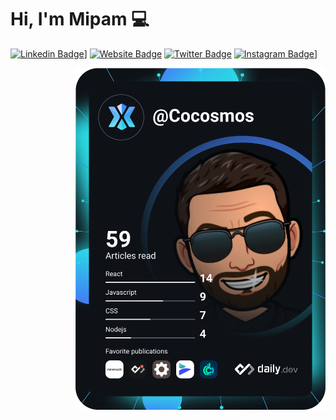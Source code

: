 
<!-- <a href="https://app.daily.dev/DailyDevTips"><img src="https://github.com/cocosmos/cocosmos/blob/master/devcard.svg" width="400" alt="Cocosmos Dev Card"/></a> -->

# Hi, I'm Mipam :computer:

[![Linkedin Badge](https://img.shields.io/badge/-LinkedIn-0e76a8?style=flat-square&logo=Linkedin&logoColor=white)](https://linkedin.com/in/mipamguillot/)]
[![Website Badge](https://img.shields.io/badge/Website-3b5998?style=flat-square&logo=google-chrome&logoColor=white)](https://mipam.dev/)
[![Twitter Badge](https://img.shields.io/badge/-Twitter-00acee?style=flat-square&logo=Twitter&logoColor=white)](https://twitter.com/cocoricosmos)
[![Instagram Badge](https://img.shields.io/badge/-Instagram-e4405f?style=flat-square&logo=Instagram&logoColor=white)](https://instagram.com/cocoricosmos)]

<!-- markdownlint-disable MD033 -->
<a href="https://app.daily.dev/cocosmos"><img src="https://github.com/cocosmos/cocosmos/blob/main/devcard.svg" width="400" align="right" alt="Cocosmos Dev Card"/></a>
<!-- markdownlint-enable MD033 -->
